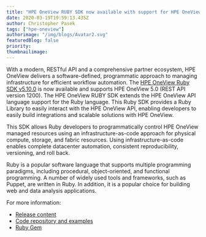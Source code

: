 ```yaml
---
title: "HPE OneView RUBY SDK now available with support for HPE OneView 5.0"
date: 2020-03-19T19:59:13.435Z
author: Christopher Pasek 
tags: ["hpe-oneview"]
authorimage: "/img/blogs/Avatar2.svg"
featuredBlog: false
priority:
thumbnailimage:
---
```

With a modern, RESTful API and a comprehensive partner ecosystem, HPE OneView delivers a software-defined, programmatic approach to managing infrastructure for efficient workflow automation. The [HPE OneView Ruby SDK v5.10.0](https://github.com/HewlettPackard/oneview-sdk-ruby/releases/tag/v5.10.0) is now available and supports HPE OneView 5.0 (REST API version 1200). The HPE OneView RUBY SDK extends the HPE OneView API language support for the Ruby language. This Ruby SDK provides a Ruby Library to easily interact with the HPE OneView API, enabling developers to easily build integrations and scalable solutions with HPE OneView.

This SDK allows Ruby developers to programmatically control HPE OneView managed resources using an infrastructure-as-code approach for physical compute, storage, and fabric resources. Using infrastructure-as-code enables complete datacenter automation, consistent reproducibility, versioning, and roll back.

Ruby is a popular software language that supports multiple programming paradigms, including procedural, object-oriented, and functional programming. A number of widely used tools and frameworks, such as Puppet, are written in Ruby. In addition, it is a popular choice for building web and data analysis applications.

For more information: 
* [Release content](https://github.com/HewlettPackard/oneview-sdk-ruby/releases/tag/v5.10.0) 
* [Code repository and examples](https://github.com/HewlettPackard/oneview-sdk-ruby) 
* [Ruby Gem](https://rubygems.org/gems/oneview-sdk/versions/5.10.0)


